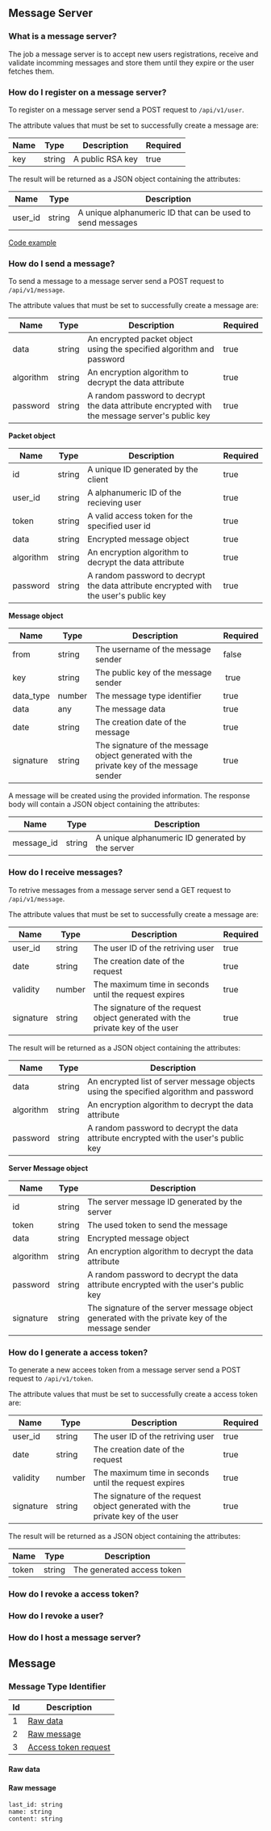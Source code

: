 ## Message Server
### What is a message server?
The job a message server is to accept new users registrations, receive and validate incomming messages and store them until they expire or the user fetches them.


### How do I register on a message server?
To register on a message server send a POST request to `/api/v1/user`.

The attribute values that must be set to successfully create a message are:

| Name | Type   | Description      | Required |
| ---- | ------ | ---------------- | -------- |
| key  | string | A public RSA key | true     |


The result will be returned as a JSON object containing the attributes:

| Name         | Type   | Description                                                |
| ------------ | ------ | ---------------------------------------------------------- |
| user_id      | string | A unique alphanumeric ID that can be used to send messages |

[Code example](./examples/MessageServerRegistration.md)



### How do I send a message?

To send a message to a message server send a POST request to `/api/v1/message`.

The attribute values that must be set to successfully create a message are:

| Name      | Type   | Description | Required |
| --------- | ------ | ----------- | -------- |
| data      | string | An encrypted packet object using the specified algorithm and password | true |
| algorithm | string | An encryption algorithm to decrypt the data attribute | true |
| password  | string | A random password to decrypt the data attribute encrypted with the message server's public key | true |


**Packet object**

| Name      | Type   | Description                                           | Required |
| --------- | ------ | ----------------------------------------------------- | -------- |
| id        | string | A unique ID generated by the client                   | true     |
| user_id   | string | A alphanumeric ID of the recieving user               | true     |
| token     | string | A valid access token for the specified user id        | true     |
| data      | string | Encrypted message object                              | true     |
| algorithm | string | An encryption algorithm to decrypt the data attribute | true     |
| password  | string | A random password to decrypt the data attribute encrypted with the user's public key | true |

**Message object**

| Name      | Type   | Description | Required |
| --------- | ------ | ----------- | -------- |
| from      | string | The username of the message sender | false |
| key       | string | The public key of the message sender | true |
| data_type | number | The message type identifier | true |
| data      | any    | The message data | true |
| date      | string | The creation date of the message | true |
| signature | string | The signature of the message object generated with the private key of the message sender | true |


A message will be created using the provided information. The response body will contain a JSON object containing the attributes:

| Name         | Type   | Description                                                |
| ------------ | ------ | ---------------------------------------------------------- |
| message_id   | string | A unique alphanumeric ID generated by the server           |



### How do I receive messages?

To retrive messages from a message server send a GET request to `/api/v1/message`.

The attribute values that must be set to successfully create a message are:

| Name       | Type   | Description | Required |
| ---------- | ------ | ----------- | -------- |
| user_id    | string | The user ID of the retriving user | true |
| date       | string | The creation date of the request | true |
| validity   | number | The maximum time in seconds until the request expires | true |
| signature  | string | The signature of the request object generated with the private key of the user | true |

The result will be returned as a JSON object containing the attributes:

| Name      | Type   | Description |
| --------- | ------ | ----------- |
| data      | string | An encrypted list of server message objects using the specified algorithm and password |
| algorithm | string | An encryption algorithm to decrypt the data attribute |
| password  | string | A random password to decrypt the data attribute encrypted with the user's public key |

**Server Message object**

| Name      | Type   | Description                                           |
| --------- | ------ | ----------------------------------------------------- |
| id        | string | The server message ID generated by the server         |
| token     | string | The used token to send the message                    |
| data      | string | Encrypted message object                              |
| algorithm | string | An encryption algorithm to decrypt the data attribute |
| password  | string | A random password to decrypt the data attribute encrypted with the user's public key |
| signature | string | The signature of the server message object generated with the private key of the message sender |


### How do I generate a access token?

To generate a new accees token from a message server send a POST request to `/api/v1/token`.

The attribute values that must be set to successfully create a access token are:

| Name      | Type   | Description | Required |
| --------- | ------ | ----------- | -------- |
| user_id    | string | The user ID of the retriving user | true |
| date       | string | The creation date of the request | true |
| validity   | number | The maximum time in seconds until the request expires | true |
| signature  | string | The signature of the request object generated with the private key of the user | true |

The result will be returned as a JSON object containing the attributes:

| Name      | Type   | Description |
| --------- | ------ | ----------- |
| token    | string | The generated access token |

### How do I revoke a access token?

### How do I revoke a user?

### How do I host a message server?

## Message

### Message Type Identifier

| Id  | Description |
| --- | ----------- |
| 1   | [Raw data]() |
| 2   | [Raw message]() |
| 3   | [Access token request]() |

#### Raw data


#### Raw message

```
last_id: string
name: string
content: string
```

